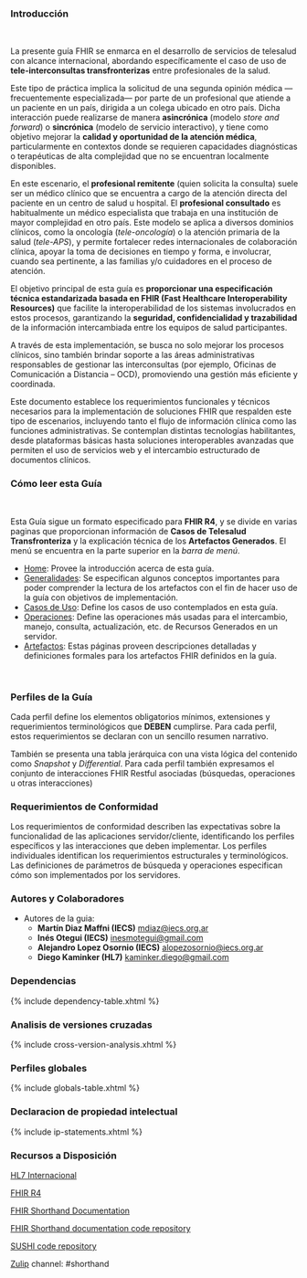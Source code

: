 ### Introducción
<br>

La presente guía FHIR se enmarca en el desarrollo de servicios de telesalud con alcance internacional, abordando específicamente el caso de uso de **tele-interconsultas transfronterizas** entre profesionales de la salud. 

Este tipo de práctica implica la solicitud de una segunda opinión médica —frecuentemente especializada— por parte de un profesional que atiende a un paciente en un país, dirigida a un colega ubicado en otro país. Dicha interacción puede realizarse de manera **asincrónica** (modelo _store and forward_) o **sincrónica** (modelo de servicio interactivo), y tiene como objetivo mejorar la **calidad y oportunidad de la atención médica**, particularmente en contextos donde se requieren capacidades diagnósticas o terapéuticas de alta complejidad que no se encuentran localmente disponibles.

En este escenario, el **profesional remitente** (quien solicita la consulta) suele ser un médico clínico que se encuentra a cargo de la atención directa del paciente en un centro de salud u hospital. El **profesional consultado** es habitualmente un médico especialista que trabaja en una institución de mayor complejidad en otro país. Este modelo se aplica a diversos dominios clínicos, como la oncología (_tele-oncología_) o la atención primaria de la salud (_tele-APS_), y permite fortalecer redes internacionales de colaboración clínica, apoyar la toma de decisiones en tiempo y forma, e involucrar, cuando sea pertinente, a las familias y/o cuidadores en el proceso de atención.

El objetivo principal de esta guía es **proporcionar una especificación técnica estandarizada basada en FHIR (Fast Healthcare Interoperability Resources)** que facilite la interoperabilidad de los sistemas involucrados en estos procesos, garantizando la **seguridad, confidencialidad y trazabilidad** de la información intercambiada entre los equipos de salud participantes.

A través de esta implementación, se busca no solo mejorar los procesos clínicos, sino también brindar soporte a las áreas administrativas responsables de gestionar las interconsultas (por ejemplo, Oficinas de Comunicación a Distancia – OCD), promoviendo una gestión más eficiente y coordinada.

Este documento establece los requerimientos funcionales y técnicos necesarios para la implementación de soluciones FHIR que respalden este tipo de escenarios, incluyendo tanto el flujo de información clínica como las funciones administrativas. Se contemplan distintas tecnologías habilitantes, desde plataformas básicas hasta soluciones interoperables avanzadas que permiten el uso de servicios web y el intercambio estructurado de documentos clínicos.

### Cómo leer esta Guía
<br>

Esta Guía sigue un formato especificado para **FHIR R4**, y se divide en varias paginas que proporcionan información de **Casos de Telesalud Transfronteriza** y la explicación técnica de los **Artefactos Generados**. El menú se encuentra en la parte superior en la *barra de menú*.
<br>

* [Home](index.html): Provee la introducción acerca de esta guía.
* [Generalidades](Aspectos-Generales.html): Se especifican algunos conceptos importantes para poder comprender la lectura de los artefactos con el fin de hacer uso de la guía con objetivos de implementación.
* [Casos de Uso](CasosDeUso.html): Define los casos de uso contemplados en esta guía.
* [Operaciones](operaciones.html): Define las operaciones más usadas para el intercambio, manejo, consulta, actualización, etc. de Recursos Generados en un servidor.
* [Artefactos](artifacts.html): Estas páginas proveen descripciones detalladas y definiciones formales para los artefactos FHIR definidos en la guía.
<br>

### Perfiles de la Guía

Cada perfil define los elementos obligatorios mínimos, extensiones y requerimientos terminológicos que **DEBEN** cumplirse. Para cada perfil, estos requerimientos se declaran con un sencillo resumen narrativo.

También se presenta una tabla jerárquica con una vista lógica del contenido como *Snapshot* y *Differential*. Para cada perfil también expresamos el conjunto de interacciones FHIR Restful asociadas (búsquedas, operaciones u otras interacciones)

### Requerimientos de Conformidad

Los requerimientos de conformidad describen las expectativas sobre la funcionalidad de las aplicaciones servidor/cliente, identificando los perfiles específicos y las interacciones que deben implementar. Los perfiles individuales identifican los requerimientos estructurales y terminológicos. Las definiciones de parámetros de búsqueda y operaciones especifican cómo son implementados por los servidores.

###	 Autores y Colaboradores

- Autores de la guia:
  - **Martín Diaz Maffni (IECS)** [mdiaz@iecs.org.ar](mailto:mdiaz@iecs.org.ar)
  - **Inés Otegui (IECS)** [inesmotegui@gmail.com](mailto:inesmotegui@gmail.com)
  - **Alejandro Lopez Osornio (IECS)** [alopezosornio@iecs.org.ar](mailto:alopezosornio@iecs.org.ar)
  - **Diego Kaminker (HL7)** [kaminker.diego@gmail.com](mailto:kaminker.diego@gmail.com)
  

### Dependencias

{% include dependency-table.xhtml %}

### Analisis de versiones cruzadas

{% include cross-version-analysis.xhtml %}

### Perfiles globales

{% include globals-table.xhtml %}

### Declaracion de propiedad intelectual

{% include ip-statements.xhtml %}


### Recursos a Disposición

[HL7 Internacional](http://hl7.org)

[FHIR R4](http://hl7.org/fhir/R4)

[FHIR Shorthand Documentation](https://build.fhir.org/ig/HL7/fhir-shorthand) 

[FHIR Shorthand documentation code repository](https://github.com/HL7/fhir-shorthand)

[SUSHI code repository](https://github.com/FHIR/sushi)

[Zulip](https://chat.fhir.org) channel: #shorthand

